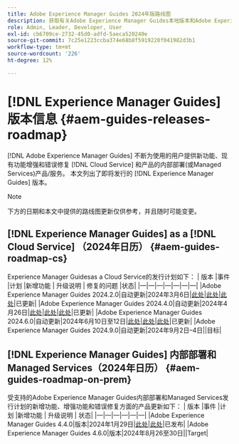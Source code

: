 ```yaml
---
title: Adobe Experience Manager Guides 2024年版路线图
description: 获取有关Adobe Experience Manager Guides本地版本和Adobe Experience Manager Guidesas a Cloud Service的实时版本和即将发布版本的信息
role: Admin, Leader, Developer, User
exl-id: cb6709ce-2732-45d0-adfd-5aeca520240e
source-git-commit: 7c25e1223ccba374e68b8f5919220f041982d3b1
workflow-type: tm+mt
source-wordcount: '226'
ht-degree: 12%

---
```


# [!DNL Experience Manager Guides] 版本信息 {#aem-guides-releases-roadmap}

[!DNL Adobe Experience Manager Guides] 不断为使用的用户提供新功能、现有功能增强和错误修复 [!DNL Cloud Service] 和产品的内部部署(或Managed Services)产品/服务。 本文列出了即将发行的 [!DNL Experience Manager Guides] 版本。

>[!NOTE]
>
>下方的日期和本文中提供的路线图更新仅供参考，并且随时可能变更。

## [!DNL Experience Manager Guides] as a [!DNL Cloud Service] （2024年日历） {#aem-guides-roadmap-cs}

Experience Manager Guidesas a Cloud Service的发行计划如下： | 版本 |事件 |计划 |新增功能 | 升级说明 | 修复的问题 |状态| |—|—|—|—|—|—|—| |Adobe Experience Manager Guides 2024.2.0|自动更新|2024年3月6日|[此处](whats-new-2024-2-0.md)|[此处](upgrade-instructions-2024-2-0.md)|[此处](fixed-issues-2024-2-0.md)|已更新| |Adobe Experience Manager Guides 2024.4.0|自动更新|2024年4月26日|[此处](whats-new-2024-04-0.md)|[此处](upgrade-instructions-2024-04-0.md)|[此处](fixed-issues-2024-04-0.md)|已更新| |Adobe Experience Manager Guides 2024.6.0|自动更新|2024年6月10日至12日|[此处](whats-new-2024-06-0.md)|[此处](upgrade-instructions-2024-06-0.md)|[此处](fixed-issues-2024-06-0.md)|已更新| |Adobe Experience Manager Guides 2024.9.0|自动更新|2024年9月2日–4日||目标|

## [!DNL Experience Manager Guides] 内部部署和Managed Services（2024年日历） {#aem-guides-roadmap-on-prem}

受支持的Adobe Experience Manager Guides内部部署和Managed Services发行计划的新增功能、增强功能和错误修复方面的产品更新如下： | 版本 |事件 |计划 |新增功能 | 升级说明 | 状态| |—|—|—|—|—|—| |Adobe Experience Manager Guides 4.4.0|版本|2024年1月29日|[此处](whats-new-4-4.md)|[此处](upgrade-instructions-4-4.md)|已发布| |Adobe Experience Manager Guides 4.6.0|版本|2024年8月26至30日||Target|
